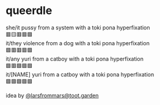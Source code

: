 # queerdle  
she/it pussy from a system with a toki pona hyperfixation  
🟥🟨🟥🟥🟩  
it/they violence from a dog with a toki pona hyperfixation  
🟩🟥🟥🟥🟩  
it/any yuri from a catboy with a toki pona hyperfixation  
🟩🟥🟩🟩🟩  
it/[NAME] yuri from a catboy with a toki pona hyperfixation  
🟩🟩🟩🟩🟩  
  
idea by [@larsfrommars@toot.garden](https://toot.garden/@larsfrommars/111324283599526222)